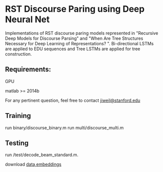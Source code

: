 # RST Discourse Paring using Deep Neural Net
Implementations of RST discourse paring models represented in "Recursive Deep Models for Discourse Parsing" and "When Are Tree Structures Necessary for Deep Learning of Representations? ". Bi-directional LSTMs are applied to EDU sequences and Tree LSTMs are applied for tree construction.

## Requirements:
GPU 

matlab >= 2014b

For any pertinent question, feel free to contact jiweil@stanford.edu

## Training
run binary/discourse_binary.m
run multi/discourse_multi.m
## Testing
run /test/decode_beam_standard.m.


download [data,embeddings](http://cs.stanford.edu/~bdlijiwei/discourse_data.tar)

